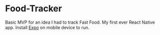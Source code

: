 # Food-Tracker
Basic MVP for an idea I had to track Fast Food. My first ever React Native app.
Install [Expo](https://expo.io/) on mobile device to run.
